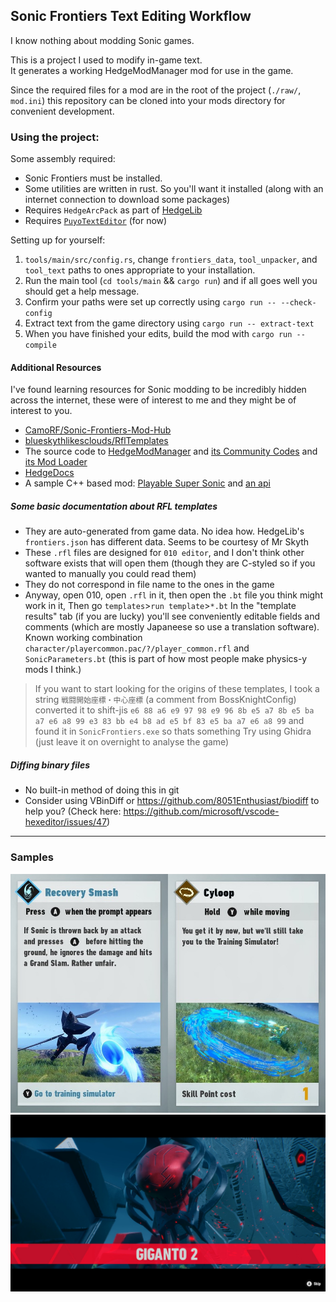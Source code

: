 ## Sonic Frontiers Text Editing Workflow
I know nothing about modding Sonic games.

This is a project I used to modify in-game text.  
It generates a working HedgeModManager mod for use in the game.

Since the required files for a mod are in the root of the project (`./raw/`, `mod.ini`)
this repository can be cloned into your mods directory for convenient development.

### Using the project:
Some assembly required:
- Sonic Frontiers must be installed.
- Some utilities are written in rust. So you'll want it installed (along with an internet connection to download some packages)
- Requires `HedgeArcPack` as part of [HedgeLib](https://github.com/Radfordhound/HedgeLib)
- Requires [`PuyoTextEditor`](https://github.com/nickworonekin/puyo-text-editor) (for now)

Setting up for yourself:
1. `tools/main/src/config.rs`, change `frontiers_data`, `tool_unpacker`, and `tool_text` paths to ones appropriate to your installation.
2. Run the main tool (`cd tools/main` && `cargo run`) and if all goes well you should get a help message.
3. Confirm your paths were set up correctly using `cargo run -- --check-config`
4. Extract text from the game directory using `cargo run -- extract-text`
5. When you have finished your edits, build the mod with `cargo run -- compile`

#### Additional Resources
I've found learning resources for Sonic modding to be incredibly hidden across the internet, these were of interest to me and they might be of interest to you.
- [CamoRF/Sonic-Frontiers-Mod-Hub](https://github.com/CamoRF/Sonic-Frontiers-Mod-Hub)
- [blueskythlikesclouds/RflTemplates](https://github.com/blueskythlikesclouds/RflTemplates)
- The source code to [HedgeModManager](https://github.com/thesupersonic16/HedgeModManager)
  and [its Community Codes](https://github.com/hedge-dev/HMMCodes)
  and [its Mod Loader](https://github.com/hedge-dev/HE2ModLoader)
- [HedgeDocs](https://hedgedocs.com/)
- A sample C++ based mod: [Playable Super Sonic](https://github.com/Sora-yx/SF-Super-Sonic) and [an api](https://github.com/DeaTh-G/rangers-api)

##### Some basic documentation about RFL templates
- They are auto-generated from game data. No idea how. HedgeLib's `frontiers.json` has different data. Seems to be courtesy of Mr Skyth
- These `.rfl` files are designed for `010 editor`, and I don't think other software exists that will open them (though they are C-styled so if you wanted to manually you could read them)
- They do not correspond in file name to the ones in the game
- Anyway, open 010, 
  open `.rfl` in it, 
  then open the `.bt` file you think might work in it,
  Then go `templates`>`run template`>`*.bt`
  In the "template results" tab (if you are lucky) you'll see conveniently editable fields and comments (which are mostly Japaneese so use a translation software).
  Known working combination `character/playercommon.pac/?/player_common.rfl` and `SonicParameters.bt` (this is part of how most people make physics-y mods I think.)

> If you want to start looking for the origins of these templates, I took a string `戦闘開始座標・中心座標` (a comment from BossKnightConfig)
> converted it to shift-jis `e6 88 a6 e9 97 98 e9 96 8b e5 a7 8b e5 ba a7 e6 a8 99 e3 83 bb e4 b8 ad e5 bf 83 e5 ba a7 e6 a8 99`
> and found it in `SonicFrontiers.exe` so thats something
> Try using Ghidra (just leave it on overnight to analyse the game)

##### Diffing binary files
- No built-in method of doing this in git
- Consider using VBinDiff or https://github.com/8051Enthusiast/biodiff to help you? (Check here: https://github.com/microsoft/vscode-hexeditor/issues/47)

--------
### Samples
![Main](/mdres/Other.jpg)
![Supreme](/mdres/Supreme.jpg)